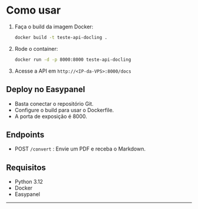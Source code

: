 
# Como usar

1. Faça o build da imagem Docker:
   ```bash
   docker build -t teste-api-docling .
   ```
2. Rode o container:
   ```bash
   docker run -d -p 8000:8000 teste-api-docling
   ```
3. Acesse a API em `http://<IP-da-VPS>:8000/docs`

## Deploy no Easypanel

- Basta conectar o repositório Git.
- Configure o build para usar o Dockerfile.
- A porta de exposição é 8000.

## Endpoints

- POST `/convert` : Envie um PDF e receba o Markdown.

## Requisitos

- Python 3.12
- Docker
- Easypanel

---
